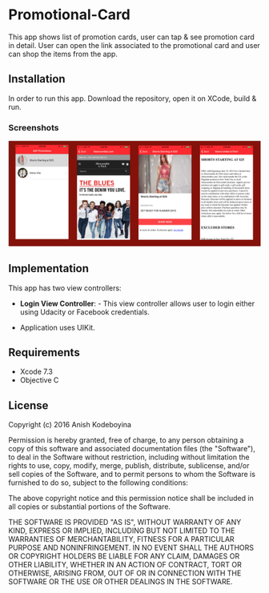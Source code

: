 # Promotional-Card
This app shows list of promotion cards, user can tap & see promotion card in detail. User can open the link associated to the promotional card and user can shop the items from the app.    

## Installation
In order to run this app. Download the repository, open it on XCode, build & run.


### Screenshots
![alt tag](https://github.com/kak2008/Promotional-Card/blob/master/Screen%20Shots/Screen%20Shot%202016-08-04%20at%202.03.29%20AM.png)

## Implementation
This app has two view controllers:
- __Login View Controller__: - This view controller allows user to login either using Udacity or Facebook credentials. 

- Application uses UIKit.

## Requirements
* Xcode 7.3
* Objective C

## License
Copyright (c) 2016 Anish Kodeboyina

Permission is hereby granted, free of charge, to any person obtaining a copy of this software and associated documentation files (the "Software"), to deal in the Software without restriction, including without limitation the rights to use, copy, modify, merge, publish, distribute, sublicense, and/or sell copies of the Software, and to permit persons to whom the Software is furnished to do so, subject to the following conditions:

The above copyright notice and this permission notice shall be included in all copies or substantial portions of the Software.

THE SOFTWARE IS PROVIDED "AS IS", WITHOUT WARRANTY OF ANY KIND, EXPRESS OR IMPLIED, INCLUDING BUT NOT LIMITED TO THE WARRANTIES OF MERCHANTABILITY, FITNESS FOR A PARTICULAR PURPOSE AND NONINFRINGEMENT. IN NO EVENT SHALL THE AUTHORS OR COPYRIGHT HOLDERS BE LIABLE FOR ANY CLAIM, DAMAGES OR OTHER LIABILITY, WHETHER IN AN ACTION OF CONTRACT, TORT OR OTHERWISE, ARISING FROM, OUT OF OR IN CONNECTION WITH THE SOFTWARE OR THE USE OR OTHER DEALINGS IN THE SOFTWARE.
